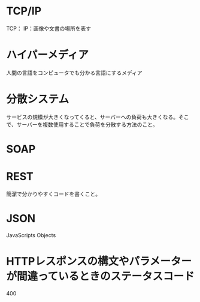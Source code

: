 # TCP/IP
TCP：
IP：画像や文書の場所を表す

# ハイパーメディア
人間の言語をコンピュータでも分かる言語にするメディア

# 分散システム
サービスの規模が大きくなってくると、サーバーへの負荷も大きくなる。そこで、サーバーを複数使用することで負荷を分散する方法のこと。

# SOAP


# REST
簡潔で分かりやすくコードを書くこと。

# JSON
JavaScripts Objects 

# HTTPレスポンスの構文やパラメーターが間違っているときのステータスコード
400
